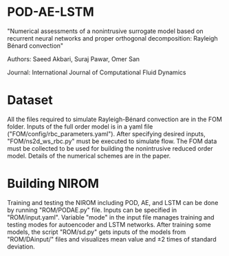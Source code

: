 # POD-AE-LSTM

"Numerical assessments of a nonintrusive surrogate model based on recurrent neural networks and proper orthogonal decomposition: Rayleigh Bénard convection"

Authors: Saeed Akbari, Suraj Pawar, Omer San

Journal: International Journal of Computational Fluid Dynamics

# Dataset

All the files required to simulate Rayleigh-Bénard convection are in the FOM folder.
Inputs of the full order model is in a yaml file ("FOM/config/rbc_parameters.yaml"). After specifying desired inputs, "FOM/ns2d_ws_rbc.py" must be executed to simulate flow.
The FOM data must be collected to be used for building the nonintrusive reduced order model.
Details of the numerical schemes are in the paper.

# Building NIROM

Training and testing the NIROM including POD, AE, and LSTM can be done by running "ROM/PODAE.py" file. Inputs can be specified in "ROM/input.yaml". Variable "mode" in the input file manages training and testing modes for autoencoder and LSTM networks.
After training some models, the script "ROM/sd.py" gets inputs of the models from "ROM/DAinput/" files and visualizes mean value and $\pm 2$ times of standard deviation.
